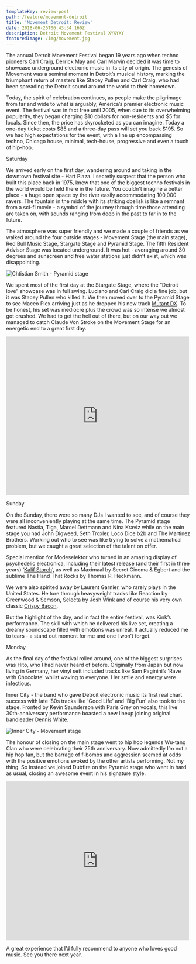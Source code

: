 ```yaml
---
templateKey: review-post
path: /feature/movement-detroit
title: 'Movement Detroit: Review'
date: 2018-06-25T06:43:34.160Z
description: Detroit Movement Festival XYXYXY
featuredImage: /img/movement.jpg
---
```

The annual Detroit Movement Festival began 19 years ago when techno pioneers Carl Craig, Derrick May and Carl Marvin decided it was time to showcase underground electronic music in its city of origin. The genesis of Movement was a seminal moment in Detroit’s musical history, marking the triumphant return of masters like Stacey Pullen and Carl Craig, who had been spreading the Detroit sound around the world to their hometown. 

Today, the spirit of celebration continues, as people make the pilgrimage from far and wide to what is arguably, America’s premier electronic music event. The festival was in fact free until 2005, when due to its overwhelming popularity, they began charging $10 dollars for non-residents and $5 for locals. Since then, the price has skyrocketed as you can imagine. Today a one-day ticket costs $85 and a three-day pass will set you back $195. So we had high expectations for the event, with a line up encompassing techno, Chicago house, minimal, tech-house, progressive and even a touch of hip-hop.

Saturday

We arrived early on the first day, wandering around and taking in the downtown festival site - Hart Plaza. I secretly suspect that the person who built this place back in 1975, knew that one of the biggest techno festivals in the world would be held there in the future. You couldn't imagine a better place - a huge open space by the river easily accommodating 100,000 ravers. The fountain in the middle with its striking obelisk is like a remnant from a sci-fi movie - a symbol of the journey through time those attending are taken on, with sounds ranging from deep in the past to far in to the future.

The atmosphere was super friendly and we made a couple of friends as we walked around the four outside stages - Movement Stage (the main stage), Red Bull Music Stage, Stargate Stage and Pyramid Stage. The fifth Resident Advisor Stage was located underground. It was hot - averaging around 30 degrees and sunscreen and free water stations just didn’t exist, which was disappointing.

![Chtistian Smith - Pyramid stage](/img/pyramid-stage-christian-smith.jpg)

We spent most of the first day at the Stargate Stage, where the “Detroit love” showcase was in full swing. Luciano and Carl Craig did a fine job, but it was Stacey Pullen who killed it. We then moved over to the Pyramid Stage to see Maceo Plex arriving just as he dropped his new track [Mutant DX](https://www.beatport.com/track/mutant-dx-feat-maars-original-mix/10540116). To be honest, his set was mediocre plus the crowd was so intense we almost got crushed. We had to get the hell out of there, but on our way out we managed to catch Claude Von Stroke on the Movement Stage for an energetic end to a great first day.

<iframe src="https://www.facebook.com/plugins/video.php?href=https%3A%2F%2Fwww.facebook.com%2Fravereviewz%2Fvideos%2F634038053613881%2F&width=500&show_text=true&height=434&appId" width="500" height="434" style="border:none;overflow:hidden" scrolling="no" frameborder="0" allowTransparency="true" allow="encrypted-media" allowFullScreen="true"></iframe>

Sunday

On the Sunday, there were so many DJs I wanted to see, and of course they were all inconveniently playing at the same time. The Pyramid stage featured Nastia, Tiga, Marcel Dettmann and Nina Kraviz while on the main stage you had John Digweed, Seth Troxler, Loco Dice b2b and The Martinez Brothers. Working out who to see was like trying to solve a mathematical problem, but we caught a great selection of the talent on offer.

Special mention for Modeselektor who turned in an amazing display of psychedelic electronica, including their latest release (and their first in three years) ‘[Kalif Storch](https://www.beatport.com/release/kalif-storch/2292005)’, as well as Maximaal by Secret Cinema & Egbert and the sublime The Hand That Rocks by Thomas P. Heckmann.

We were also spirited away by Laurent Garnier, who rarely plays in the United States. He tore through heavyweight tracks like Reaction by Greenwood & Semson, Selecta﻿ by Josh Wink and of course his very own classic [Crispy Bacon](https://www.beatport.com/track/crispy-bacon-original-mix/146164).

But the highlight of the day, and in fact the entire festival, was Kink’s performance. The skill with which he delivered his live set, creating a dreamy soundscape filled with emotions was unreal. It actually reduced me to tears - a stand out moment for me and one I won’t forget.

Monday

As the final day of the festival rolled around, one of the biggest surprises was Hito, who I had never heard of before. Originally from Japan but now living in Germany, her vinyl sett included tracks like Sam Paginini’s 'Rave with Chocolate' whilst waving to everyone. Her smile and energy were infectious. 

Inner City - the band who gave Detroit electronic music its first real chart success with late ‘80s tracks like 'Good Life' and 'Big Fun' also took to the stage. Fronted by Kevin Saunderson with Paris Grey on vocals, this live 30th-anniversary performance boasted a new lineup joining original bandleader Dennis White.

![Inner City - Movement stage](/img/inner-city.jpg)

The honour of closing on the main stage went to hip hop legends Wu-tang Clan who were celebrating their 25th anniversary. Now admittedly I’m not a hip hop fan, but the barrage of f-bombs and aggression seemed at odds with the positive emotions evoked by the other artists performing. Not my thing. So instead we joined Dubfire on the Pyramid stage who went in hard as usual, closing an awesome event in his signature style.

<iframe src="https://www.facebook.com/plugins/video.php?href=https%3A%2F%2Fwww.facebook.com%2Fravereviewz%2Fvideos%2F637001949984158%2F&width=500&show_text=true&height=434&appId" width="500" height="434" style="border:none;overflow:hidden" scrolling="no" frameborder="0" allowTransparency="true" allow="encrypted-media" allowFullScreen="true"></iframe>

A great experience that I’d fully recommend to anyone who loves good music. See you there next year.
